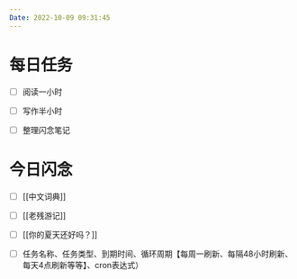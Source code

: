 ```yaml
---
Date: 2022-10-09 09:31:45
---
```


# 每日任务
- [ ] 阅读一小时
- [ ] 写作半小时
- [ ] 整理闪念笔记


# 今日闪念
- [ ] [[中文词典]]
- [ ] [[老残游记]]
- [ ] [[你的夏天还好吗？]]
- [ ] 任务名称、任务类型、到期时间、循环周期【每周一刷新、每隔48小时刷新、每天4点刷新等等】、cron表达式）


